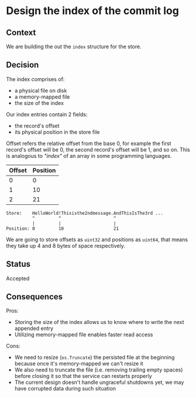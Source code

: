 # Design the index of the commit log

## Context

We are building the out the `index` structure for the store.

## Decision

The index comprises of:

* a physical file on disk
* a memory-mapped file
* the size of the index

Our index entries contain 2 fields:

* the record's offset
* its physical position in the store file

Offset refers the relative offset from the base 0, for example the first record's
offset will be 0, the second record's offset will be 1, and so on. This is
analogous to _"index"_ of an array in some programming languages.

| Offset | Position |
| ------ | -------- |
| 0      | 0        |
| 1      | 10       |
| 2      | 21       |

```
Store:    HelloWorld!Thisisthe2ndmessage.AndThisIsThe3rd ...
          ^         ^                    ^
          |         |                    |
Position: 0         10                   21
```

We are going to store offsets as `uint32` and positions as `uint64`, that means
they take up 4 and 8 bytes of space respectively.

## Status

Accepted

## Consequences

Pros:

* Storing the size of the index allows us to know where to write the next
  appended entry
* Utilizing memory-mapped file enables faster read access

Cons:

* We need to resize (`os.Truncate`) the persisted file at the beginning because
  once it's memory-mapped we can't resize it
* We also need to truncate the file (i.e. removing trailing empty spaces) before
  closing it so that the service can restarts properly
* The current design doesn't handle ungraceful shutdowns yet, we may have
  corrupted data during such situation
